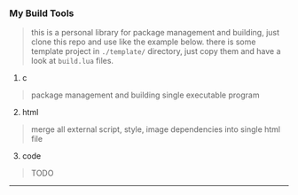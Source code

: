 ### My Build Tools

> this is a personal library for package management and building, just clone this repo and use like the example below. there is some template project in `./template/` directory, just copy them and have a look at `build.lua` files.

1. c

> package management and building single executable program

2. html

> merge all external script, style, image dependencies into single html file

3. code

> TODO

---
